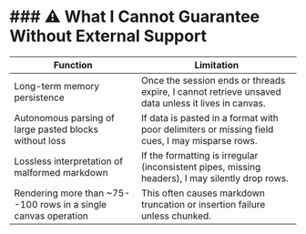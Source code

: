# ### ⚠️ What I Cannot Guarantee Without External Support

| Function | Limitation |
|---|---|
| Long-term memory persistence | Once the session ends or threads expire, I cannot retrieve unsaved data unless it lives in canvas. |
| Autonomous parsing of large pasted blocks without loss | If data is pasted in a format with poor delimiters or missing field cues, I may misparse rows. |
| Lossless interpretation of malformed markdown | If the formatting is irregular (inconsistent pipes, missing headers), I may silently drop rows. |
| Rendering more than \~75--100 rows in a single canvas operation | This often causes markdown truncation or insertion failure unless chunked. |
